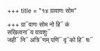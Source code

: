 +++
title = "१४ ग्रावाणः सोम"

+++
ग्रा᳓वाणः सोम नो हि᳓ कं  
सखित्वना᳓य वावशुः᳓  
जही᳓ नि᳓ अत्रि᳓णम् पणिं᳓ वृ᳓को हि᳓ षः᳓
